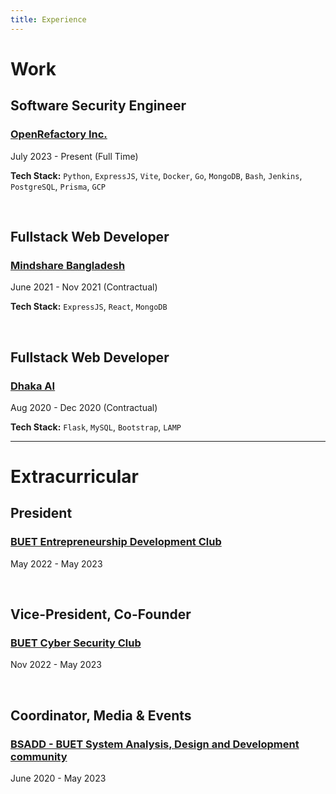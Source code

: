 ```yaml
---
title: Experience
---
```

# Work
<!----------------------------------------->
## Software Security Engineer
### [OpenRefactory Inc.](https://openrefactory.com/)
July 2023 - Present (Full Time)

**Tech Stack:** `Python`, `ExpressJS`, `Vite`, `Docker`, `Go`, `MongoDB`, `Bash`, `Jenkins`, `PostgreSQL`, `Prisma`, `GCP`

<span>&nbsp;</span>

## Fullstack Web Developer
### [Mindshare Bangladesh](https://mindshare-bd.com/)
June 2021 - Nov 2021 (Contractual)

**Tech Stack:** `ExpressJS`, `React`, `MongoDB`

<span>&nbsp;</span>

## Fullstack Web Developer
### [Dhaka AI](https://www.facebook.com/dhaka.ai.bd/)
Aug 2020 - Dec 2020 (Contractual)

**Tech Stack:** `Flask`, `MySQL`, `Bootstrap`, `LAMP`

---

# Extracurricular
<!----------------------------------------->
## President
### [BUET Entrepreneurship Development Club](https://www.facebook.com/BUET.EDC/)
May 2022 - May 2023

<span>&nbsp;</span>

## Vice-President, Co-Founder
### [BUET Cyber Security Club](https://buetsec.github.io/)
Nov 2022 - May 2023

<span>&nbsp;</span>

## Coordinator, Media & Events
### [BSADD - BUET System Analysis, Design and Development community](https://bsadd.github.io/)
June 2020 - May 2023
